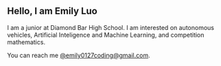<!DOCTYPE html>
<html>
<body>
  <h2>Hello, I am Emily Luo</h2>
  <p>I am a junior at Diamond Bar High School. I am interested on autonomous vehicles, Artificial Inteligence and Machine Learning, and competition mathematics.
  <p>You can reach me <a href="mailto:emily0127coding@gmail.com">@emily0127coding@gmail.com</a>.</p>
</body>
</html>
